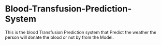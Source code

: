 # Blood-Transfusion-Prediction-System
This is the blood Transfusion Prediction system that Predict the weather the person will donate the blood or not by from the Model.
